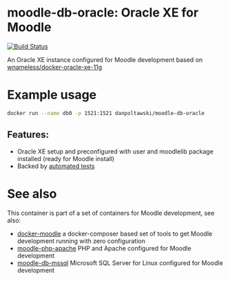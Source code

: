 # moodle-db-oracle: Oracle XE for Moodle
[![Build Status](https://travis-ci.org/danpoltawski/moodle-db-oracle.svg?branch=master)](https://travis-ci.org/danpoltawski/moodle-db-oracle)

An Oracle XE instance configured for Moodle development based on [wnameless/docker-oracle-xe-11g](https://github.com/wnameless/docker-oracle-xe-11g)

# Example usage

```bash
docker run --name db0 -p 1521:1521 danpoltawski/moodle-db-oracle
```

## Features:
* Oracle XE setup and preconfigured with user and moodlelib package installed (ready for Moodle install)
* Backed by [automated tests](https://travis-ci.org/danpoltawski/moodle-db-oracle)

# See also
This container is part of a set of containers for Moodle development, see also:
* [docker-moodle](https://github.com/danpoltawski/docker-moodle) a docker-composer based set of tools to get Moodle development running with zero configuration
* [moodle-php-apache](https://github.com/danpoltawski/moodle-php-apache) PHP and Apache configured for Moodle development
* [moodle-db-mssql](https://github.com/danpoltawski/moodle-db-mssql) Microsoft SQL Server for Linux configured for Moodle development
